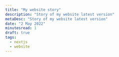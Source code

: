 ```yaml
---
title: "My website story"
description: "Story of my website latest version"
metaDesc: "Story of my website latest version"
date: "2 May 2022"
minutesread: 1
draft: true
tags:
  - nextjs
  - website
---
```


